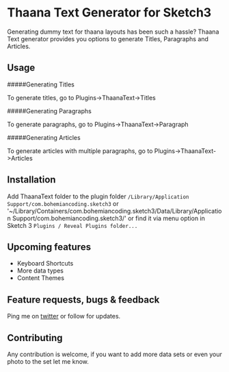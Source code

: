 Thaana Text Generator for Sketch3
============================

Generating dummy text for thaana layouts has been such a hassle? Thaana Text generator provides you options to generate Titles, Paragraphs and Articles.

## Usage

#####Generating Titles

To generate titles, go to Plugins->ThaanaText->Titles

#####Generating Paragraphs

To generate paragraphs, go to Plugins->ThaanaText->Paragraph

#####Generating Articles

To generate articles with multiple paragraphs, go to Plugins->ThaanaText->Articles


## Installation
Add ThaanaText folder to the plugin folder `/Library/Application Support/com.bohemiancoding.sketch3` or '~/Library/Containers/com.bohemiancoding.sketch3/Data/Library/Application Support/com.bohemiancoding.sketch3/' or find it via menu option in Sketch 3 `Plugins / Reveal Plugins folder...`

## Upcoming features
* Keyboard Shortcuts
* More data types
* Content Themes

## Feature requests, bugs & feedback

Ping me on [twitter](http://twitter.com/ajaaibu) or follow for updates.

## Contributing
Any contribution is welcome, if you want to add more data sets or even your photo to the set let me know.

